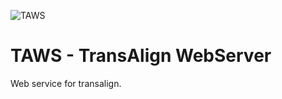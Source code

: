 ![TAWS](http://www.bioinf.uni-leipzig.de/~bsarah/tawslogo_small.png "")

# TAWS - TransAlign WebServer

Web service for transalign.
